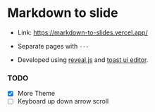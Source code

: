 # Markdown to slide

- Link: https://markdown-to-slides.vercel.app/

- Separate pages with `---`

- Developed using [reveal.js](https://revealjs.com/) and [toast ui editor](https://github.com/nhn/tui.editor).

### TODO

- [x] More Theme
- [ ] Keyboard up down arrow scroll
